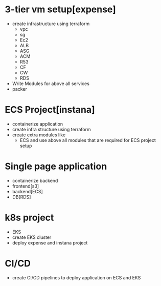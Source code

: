 # 3-tier vm setup[expense]

- create infrastructure using terraform
  - vpc
  - sg
  - Ec2
  - ALB
  - ASG
  - ACM
  - R53
  - CF
  - CW
  - RDS
- Write Modules for above all services
- packer 

# ECS Project[instana]

- containerize application
- create infra structure using terraform
- create extra modules like
  - ECS and use above all modules that are required for ECS project setup

# Single page application

- containerize backend
- frontend[s3]
- backend[ECS]
- DB[RDS]

# k8s project

- EKS
- create EKS cluster 
- deploy expense and instana project

# CI/CD

- create CI/CD pipelines to deploy application on ECS and EKS



